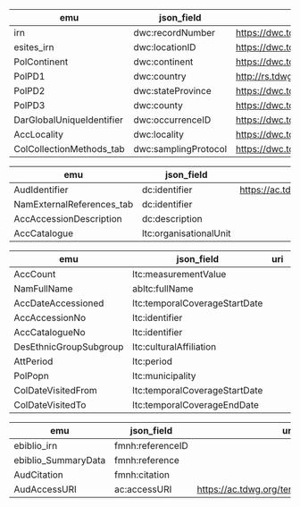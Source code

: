 | emu | json_field | uri | description |
|---|---|---|---|
| irn | dwc:recordNumber | https://dwc.tdwg.org/terms/#dwc:recordNumber | 
| esites_irn | dwc:locationID | https://dwc.tdwg.org/terms/#dwc:locationID |
| PolContinent | dwc:continent | https://dwc.tdwg.org/terms/#dwc:continent |
| PolPD1 | dwc:country | 	http://rs.tdwg.org/dwc/terms/countryCode |
| PolPD2 | dwc:stateProvince | https://dwc.tdwg.org/list/#dwc_stateProvince |
| PolPD3 | dwc:county | https://dwc.tdwg.org/list/#dwc_county |
| DarGlobalUniqueIdentifier | dwc:occurrenceID | https://dwc.tdwg.org/terms/#dwc:occurrenceID | 
| AccLocality | dwc:locality | https://dwc.tdwg.org/list/#dwc_locality |
| ColCollectionMethods_tab | dwc:samplingProtocol | https://dwc.tdwg.org/list/#dwciri_samplingProtocol |

| emu | json_field | uri | description |
|---|---|---|---|
| AudIdentifier | dc:identifier | https://ac.tdwg.org/termlist/#dcterms_identifier |
| NamExternalReferences_tab | dc:identifier | |
| AccAccessionDescription | dc:description | |
| AccCatalogue | ltc:organisationalUnit | |

| emu | json_field | uri | description |
|---|---|---|---|
| AccCount | ltc:measurementValue | |
| NamFullName | abltc:fullName | |
| AccDateAccessioned | ltc:temporalCoverageStartDate | |
| AccAccessionNo | ltc:identifier | |
| AccCatalogueNo | ltc:identifier | |
| DesEthnicGroupSubgroup | ltc:culturalAffiliation | |
| AttPeriod | ltc:period | |
| PolPopn | ltc:municipality | |
| ColDateVisitedFrom | ltc:temporalCoverageStartDate | |
| ColDateVisitedTo | ltc:temporalCoverageEndDate | |

| emu | json_field | uri | description |
|---|---|---|---|
| ebiblio_irn | fmnh:referenceID | |
| ebiblio_SummaryData | fmnh:reference | |
| AudCitation | fmnh:citation | |
| AudAccessURI | ac:accessURI | https://ac.tdwg.org/termlist/#ac_accessURI |
